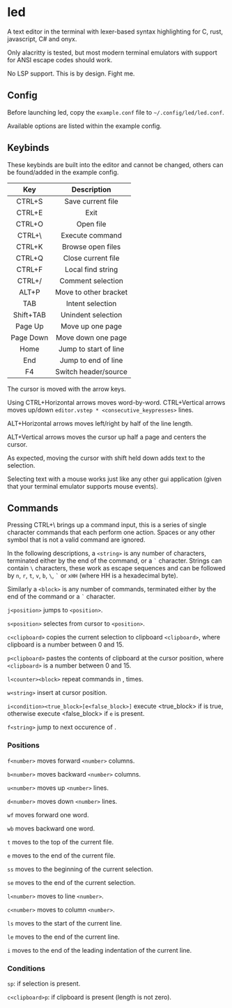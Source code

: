 # led

A text editor in the terminal with lexer-based syntax highlighting for C, rust, javascript, C# and onyx.

Only alacritty is tested, but most modern terminal emulators with support for ANSI escape codes should work.

No LSP support. This is by design. Fight me.

## Config

Before launching led, copy the ```example.conf``` file to ```~/.config/led/led.conf```.

Available options are listed within the example config.

## Keybinds

These keybinds are built into the editor and cannot be changed, others can be found/added in the example config.

| Key       | Description           |
| :-------: | :-------------------: |
| CTRL+S    | Save current file     |
| CTRL+E    | Exit                  |
| CTRL+O    | Open file             |
| CTRL+\    | Execute command       |
| CTRL+K    | Browse open files     |
| CTRL+Q    | Close current file    |
| CTRL+F    | Local find string     |
| CTRL+/    | Comment selection     |
| ALT+P     | Move to other bracket |
| TAB       | Intent selection      |
| Shift+TAB | Unindent selection    |
| Page Up   | Move up one page      |
| Page Down | Move down one page    |
| Home      | Jump to start of line |
| End       | Jump to end of line   |
| F4        | Switch header/source  |

The cursor is moved with the arrow keys.

Using CTRL+Horizontal arrows moves word-by-word.
CTRL+Vertical arrows moves up/down ```editor.vstep * <consecutive_keypresses>``` lines.

ALT+Horizontal arrows moves left/right by half of the line length.

ALT+Vertical arrows moves the cursor up half a page and centers the cursor.

As expected, moving the cursor with shift held down adds text to the selection.

Selecting text with a mouse works just like any other gui application (given that your terminal emulator supports mouse events).

## Commands
Pressing CTRL+\ brings up a command input, this is a series of single character commands that each perform one action.
Spaces or any other symbol that is not a valid command are ignored.

In the following descriptions, a ```<string>``` is any number of characters, terminated either by the end of the command, or a `` ` `` character.
Strings can contain `` \ `` characters, these work as escape sequences and can be followed by ```n```, ```r```, ```t```, ```v```, ```b```, ```\```, `` ` `` or ```xHH``` (where HH is a hexadecimal byte).

Similarly a ```<block>``` is any number of commands, terminated either by the end of the command or a `` ` `` character.

```j<position>``` jumps to ```<position>```.

```s<position>``` selectes from cursor to ```<position>```.

```c<clipboard>``` copies the current selection to clipboard ```<clipboard>```, where clipboard is a number between 0 and 15.

```p<clipboard>``` pastes the contents of clipboard <clipboard> at the cursor position, where ```<clipboard>``` is a number between 0 and 15.

```l<counter><block>``` repeat commands in <block>, <counter> times.

```w<string>``` insert <string> at cursor position.

```i<condition><true_block>[e<false_block>]``` execute <true_block> if <condition> is true, otherwise execute <false_block> if ```e``` is present.

```f<string>``` jump to next occurence of <string>.

### Positions

```f<number>``` moves forward ```<number>``` columns.

```b<number>``` moves backward ```<number>``` columns.

```u<number>``` moves up ```<number>``` lines.

```d<number>``` moves down ```<number>``` lines.


```wf``` moves forward one word.

```wb``` moves backward one word.


```t``` moves to the top of the current file.

```e``` moves to the end of the current file.

```ss``` moves to the beginning of the current selection.

```se``` moves to the end of the current selection.


```l<number>``` moves to line ```<number>```.

```c<number>``` moves to column ```<number>```.


```ls``` moves to the start of the current line.

```le``` moves to the end of the current line.


```i``` moves to the end of the leading indentation of the current line.

### Conditions

```sp```: if selection is present.

```c<clipboard>p```: if clipboard <clipboard> is present (length is not zero).

